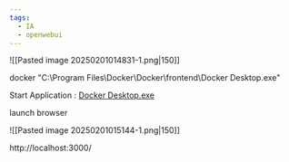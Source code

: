 ```yaml
---
tags:
  - IA
  - openwebui
---
```



![[Pasted image 20250201014831-1.png|150]]

docker 
"C:\Program Files\Docker\Docker\frontend\Docker Desktop.exe"

Start Application : [Docker Desktop.exe](file:///C:%5CProgram%20Files%5CDocker%5CDocker%5Cfrontend%5CDocker%20Desktop.exe)

launch browser 

![[Pasted image 20250201015144-1.png|150]]

http://localhost:3000/